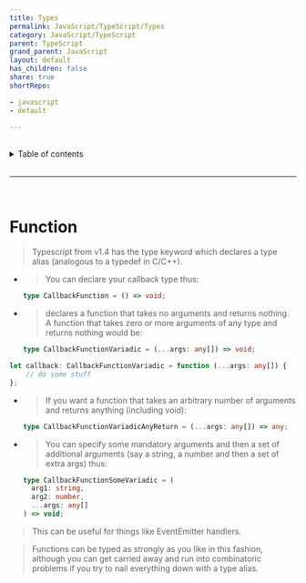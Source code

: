 ```yaml
---
title: Types
permalink: JavaScript/TypeScript/Types
category: JavaScript/TypeScript
parent: TypeScript
grand_parent: JavaScript
layout: default
has_children: false
share: true
shortRepo:

- javascript
- default

---
```


<br/>

<details markdown="block">                
<summary>                
Table of contents                
</summary>                
{: .text-delta }                
1. TOC                
{:toc}                
</details>

<br/>

---

<br/>

# Function

> Typescript from v1.4 has the type keyword which declares a type alias (analogous to a typedef in C/C++).

- > You can declare your callback type thus:

  ```typescript
  type CallbackFunction = () => void;
  ```

- > declares a function that takes no arguments and returns nothing. A function that takes zero or more arguments of any type and returns nothing
  would be:
  ```typescript
  type CallbackFunctionVariadic = (...args: any[]) => void;
  ```

```typescript
let callback: CallbackFunctionVariadic = function (...args: any[]) {
    // do some stuff
};
```

- > If you want a function that takes an arbitrary number of arguments and returns anything (including void):

  ```typescript
  type CallbackFunctionVariadicAnyReturn = (...args: any[]) => any;
  ```

- > You can specify some mandatory arguments and then a set of additional arguments (say a string, a number and then a set of extra args) thus:

  ```typescript
  type CallbackFunctionSomeVariadic = (
    arg1: string,
    arg2: number,
    ...args: any[]
  ) => void;
  ```

> This can be useful for things like EventEmitter handlers.

> Functions can be typed as strongly as you like in this fashion, although you can get carried away and run into combinatoric problems if you try to
> nail everything down with a type alias.